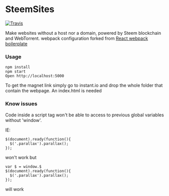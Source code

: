 # SteemSites
[![Travis](https://travis-ci.org/Yhozen/steemsites.svg?branch=master&style=flat-square)](https://yhozen.github.io/steemsites/)

Make websites without a host nor a domain, powered by Steem blockchain and WebTorrent.
webpack configuration forked from [React webpack boilerplate](https://github.com/vasanthk/react-es6-webpack-boilerplate)

### Usage

```
npm install
npm start
Open http://localhost:5000
```
To get the magnet link simply go to instant.io and drop the whole folder that contain the webpage. An index.html is needed

### Know issues

Code inside a script tag won't be able to access to previous global variables without 'window'. 

IE: 
``` 
$(document).ready(function(){
  $('.parallax').parallax();
}); 
``` 
won't work but
    
```
var $ = window.$
$(document).ready(function(){
  $('.parallax').parallax();
}); 
```
will work

